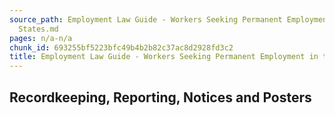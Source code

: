```yaml
---
source_path: Employment Law Guide - Workers Seeking Permanent Employment in the United
  States.md
pages: n/a-n/a
chunk_id: 693255bf5223bfc49b4b2b82c37ac8d2928fd3c2
title: Employment Law Guide - Workers Seeking Permanent Employment in the United States
---
```

## Recordkeeping, Reporting, Notices and Posters
